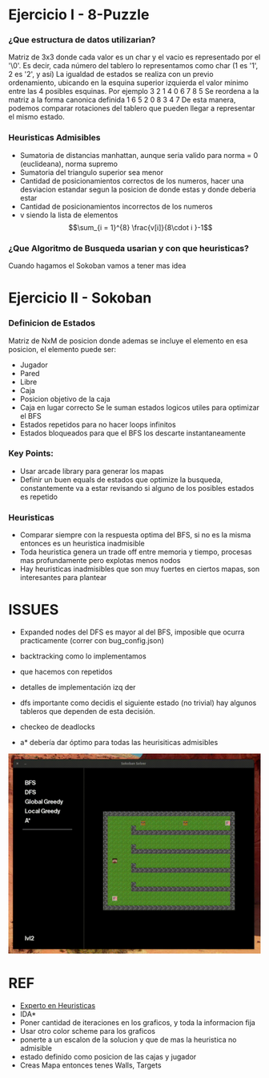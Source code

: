 # Ejercicio I - 8-Puzzle

### ¿Que estructura de datos utilizarian?
Matriz de 3x3 donde cada valor es un char y el vacio es representado por el '\0'. Es decir, cada número del tablero lo representamos como char (1 es '1', 2 es '2', y así)
La igualdad de estados se realiza con un previo ordenamiento, ubicando en la esquina superior izquierda el valor minimo entre las 4 posibles esquinas.
Por ejemplo
3 2 1
4 0 6
7 8 5
Se reordena a la matriz a la forma canonica definida
1 6 5
2 0 8
3 4 7
De esta manera, podemos comparar rotaciones del tablero que pueden llegar a representar el mismo estado.

### Heuristicas Admisibles
- Sumatoria de distancias manhattan, aunque seria valido para norma = 0 (euclideana), norma supremo
- Sumatoria del triangulo superior sea menor
- Cantidad de posicionamientos correctos de los numeros, hacer una desviacion estandar segun la posicion de donde estas y donde deberia estar
- Cantidad de posicionamientos incorrectos de los numeros
- v siendo la lista de elementos
$$\sum_{i = 1}^{8} \frac{v[i]}{8\cdot i }-1$$

### ¿Que Algoritmo de Busqueda usarian y con que heuristicas?
Cuando hagamos el Sokoban vamos a tener mas idea

# Ejercicio II - Sokoban
### Definicion de Estados
Matriz de NxM de posicion donde ademas se incluye el elemento en esa posicion, el elemento puede ser:
- Jugador
- Pared
- Libre
- Caja
- Posicion objetivo de la caja
- Caja en lugar correcto
Se le suman estados logicos utiles para optimizar el BFS
- Estados repetidos para no hacer loops infinitos
- Estados bloqueados para que el BFS los descarte instantaneamente
### Key Points:
- Usar arcade library para generar los mapas
- Definir un buen equals de estados que optimize la busqueda, constantemente va a estar revisando si alguno de los posibles estados es repetido
### Heuristicas
- Comparar siempre con la respuesta optima del BFS, si no es la misma entonces es un heuristica inadmisible
- Toda heuristica genera un trade off entre memoria y tiempo, procesas mas profundamente pero explotas menos nodos
- Hay heuristicas inadmisibles que son muy fuertes en ciertos mapas, son interesantes para plantear




# ISSUES
- Expanded nodes del DFS es mayor al del BFS, imposible que ocurra practicamente (correr con bug_config.json)


- backtracking como lo implementamos
- que hacemos con repetidos
- detalles de implementación izq der
- dfs importante como decidis el siguiente estado (no trivial) hay algunos tableros que dependen de esta decisión.
- checkeo de deadlocks
- a* debería dar óptimo para todas las heurisiticas admisibles

![a star level 2](resources/gifs/a_star_2.gif)

# REF

- [Experto en Heuristicas](https://www.reddit.com/r/algorithms/comments/fedzu1/pathfinding_heuristic_for_indirect_movement_like/)
- IDA*
- Poner cantidad de iteraciones en los graficos, y toda la informacion fija
- Usar otro color scheme para los graficos
- ponerte a un escalon de la solucion y que de mas la heuristica no admisible
- estado definido como posicion de las cajas y jugador
- Creas Mapa entonces tenes Walls, Targets
